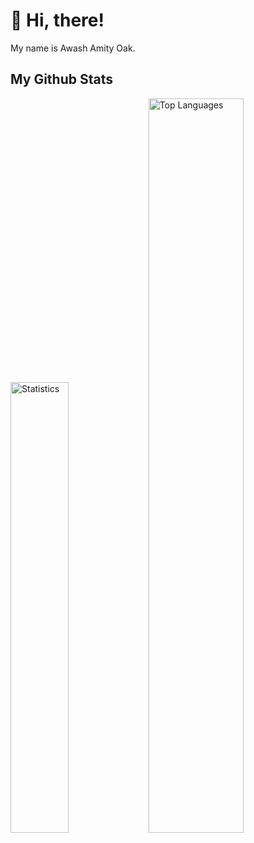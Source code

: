 # 👋 Hi, there!

My name is Awash Amity Oak.

## My Github Stats

<p align="left">

  <img alt="Statistics" width="43%" src="https://github-readme-stats.vercel.app/api/?username=awashamityoak&layout=compact&show_icons=true&theme=tokyonight" />
  <img alt="Top Languages" width="54.9%" src="https://github-readme-stats-vercel-wea9.vercel.app/api/top-langs/?username=awashamityoak&layout=compact&theme=tokyonight" />

</p>

<!--
**AwashAmityOak/awashamityoak** is a ✨ _special_ ✨ repository because its `README.md` (this file) appears on your GitHub profile.

Here are some ideas to get you started:

- 🔭 I’m currently working on ...
- 🌱 I’m currently learning ...
- 👯 I’m looking to collaborate on ...
- 🤔 I’m looking for help with ...
- 💬 Ask me about ...
- 📫 How to reach me: ...
- 😄 Pronouns: ...
- ⚡ Fun fact: ...
-->
